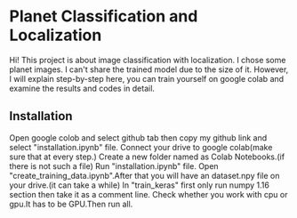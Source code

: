 # Planet Classification and Localization


Hi!
This project is about image classification with localization. I chose some planet images. I can't share the trained model due to the size of it. However, I will explain step-by-step here, you can train yourself on google colab and examine the results and codes in detail.

## Installation
Open google colob and select github tab then copy my github link and select "installation.ipynb" file.
Connect your drive to google colab(make sure that at every step.)
Create a new folder named as Colab Notebooks.(if there is not such a file)
Run "installation.ipynb" file.
Open "create_training_data.ipynb".After that you will have an dataset.npy file on your drive.(it can take a while)
In "train_keras" first only run numpy 1.16 section then take it as a comment line.
Check whether you work with cpu or gpu.It has to be GPU.Then run all.




